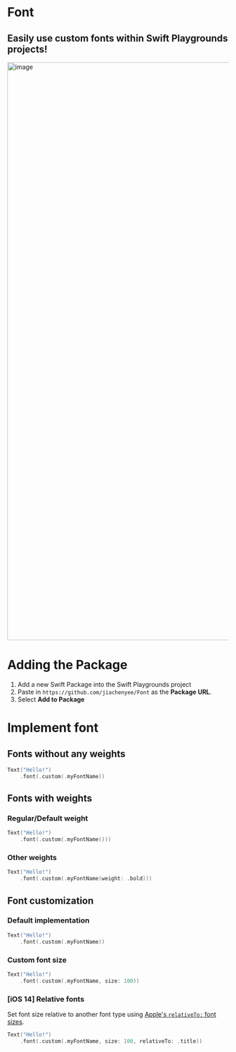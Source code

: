 # Font
## Easily use custom fonts within Swift Playgrounds projects!

<img width="1314" alt="image" src="https://user-images.githubusercontent.com/36725840/175101310-87415e69-da50-4258-9eb1-16666ef28d6e.png">

# Adding the Package
1. Add a new Swift Package into the Swift Playgrounds project
2. Paste in `https://github.com/jiachenyee/Font` as the **Package URL**.
3. Select **Add to Package**

# Implement font
## Fonts without any weights
```swift
Text("Hello!")
    .font(.custom(.myFontName))
```

## Fonts with weights
### Regular/Default weight
```swift
Text("Hello!")
    .font(.custom(.myFontName()))
```

### Other weights
```swift
Text("Hello!")
    .font(.custom(.myFontName(weight: .bold)))
```

## Font customization
### Default implementation
```swift
Text("Hello!")
    .font(.custom(.myFontName))
```

### Custom font size
```swift
Text("Hello!")
    .font(.custom(.myFontName, size: 100))
```

### [iOS 14] Relative fonts
Set font size relative to another font type using [Apple's `relativeTo:` font sizes](https://developer.apple.com/documentation/swiftui/font/custom(_:size:relativeto:)).

```swift
Text("Hello!")
    .font(.custom(.myFontName, size: 100, relativeTo: .title))
```
